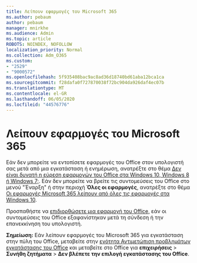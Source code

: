 ```yaml
---
title: Λείπουν εφαρμογές του Microsoft 365
ms.author: pebaum
author: pebaum
manager: mnirkhe
ms.audience: Admin
ms.topic: article
ROBOTS: NOINDEX, NOFOLLOW
localization_priority: Normal
ms.collection: Adm_O365
ms.custom:
- "2529"
- "9000572"
ms.openlocfilehash: 5f935408bac9ac8ad36d18740bd61aba12bca1ca
ms.sourcegitcommit: f28dafa0f727870038f72bc904da926daf4ec07b
ms.translationtype: MT
ms.contentlocale: el-GR
ms.lasthandoff: 06/05/2020
ms.locfileid: "44576776"
---
```

# <a name="microsoft-365-apps-missing"></a>Λείπουν εφαρμογές του Microsoft 365

Εάν δεν μπορείτε να εντοπίσετε εφαρμογές του Office στον υπολογιστή σας μετά από μια εγκατάσταση ή ενημέρωση, ανατρέξτε στο θέμα [Δεν είναι δυνατή η εύρεση εφαρμογών του Office στα Windows 10, Windows 8 ή Windows 7;](https://support.office.com/article/Can-t-find-Office-applications-in-Windows-10-Windows-8-or-Windows-7-907ce545-6ae8-459b-8d9d-de6764a635d6). Εάν δεν μπορείτε να βρείτε τις συντομεύσεις του Office στο μενού "Έναρξη" ή στην περιοχή **Όλες οι εφαρμογές**, ανατρέξτε στο θέμα [Οι εφαρμογές Microsoft 365 λείπουν από όλες τις εφαρμογές στα Windows 10](https://support.office.com/article/office-apps-are-missing-from-all-apps-on-windows-10-5bc123f6-655d-4736-ad61-b0b9d1cde5bc). 

Προσπαθήστε να [επιδιορθώσετε μια εφαρμογή του Office,](https://support.office.com/article/repair-an-office-application-7821d4b6-7c1d-4205-aa0e-a6b40c5bb88b) εάν οι συντομεύσεις του Office εξαφανίστηκαν μετά τη σύνδεση ή την επανεκκίνηση του υπολογιστή. 

**Σημείωση:** Εάν λείπουν εφαρμογές του Microsoft 365 για εγκατάσταση στην πύλη του Office, μεταβείτε στην [ενότητα Αντιμετώπιση προβλημάτων εγκατάστασης του Office](https://support.office.com/article/troubleshoot-installing-office-35ff2def-e0b2-4dac-9784-4cf212c1f6c2) και μεταβείτε στο Office για **επιχειρήσεις**  >  **Συνήθη ζητήματα**  >  **Δεν βλέπετε την επιλογή εγκατάστασης του Office**. 